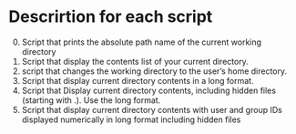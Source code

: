 # Descrirtion for each script

0. Script that prints the absolute path name of the current working directory
1. Script that display the contents list of your current directory.
2. script that changes the working directory to the user’s home directory.
3. Script that display current directory contents in a long format.
4. Script that Display current directory contents, including hidden files (starting with .). Use the long format.
5. Script that display current directory contents with user and group IDs displayed numerically in long format including hidden files
